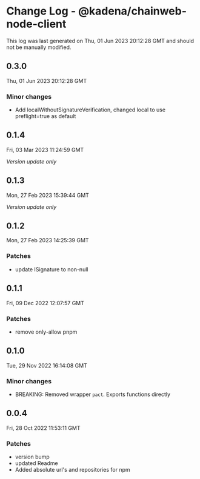 # Change Log - @kadena/chainweb-node-client

This log was last generated on Thu, 01 Jun 2023 20:12:28 GMT and should not be manually modified.

## 0.3.0
Thu, 01 Jun 2023 20:12:28 GMT

### Minor changes

-  Add localWithoutSignatureVerification, changed local to use preflight=true as default 

## 0.1.4
Fri, 03 Mar 2023 11:24:59 GMT

_Version update only_

## 0.1.3
Mon, 27 Feb 2023 15:39:44 GMT

_Version update only_

## 0.1.2
Mon, 27 Feb 2023 14:25:39 GMT

### Patches

- update ISignature to non-null 

## 0.1.1
Fri, 09 Dec 2022 12:07:57 GMT

### Patches

- remove only-allow pnpm

## 0.1.0
Tue, 29 Nov 2022 16:14:08 GMT

### Minor changes

- BREAKING: Removed wrapper `pact`. Exports functions directly

## 0.0.4
Fri, 28 Oct 2022 11:53:11 GMT

### Patches

- version bump
- updated Readme
- Added absolute url's and repositories for npm

